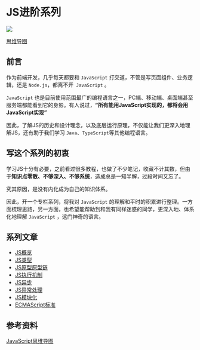# JS进阶系列

![](http://assets.processon.com/chart_image/61acbbc15653bb28d8fa7229.png)

[思维导图](https://www.processon.com/view/link/6258d462e401fd4961a69bbc)

## 前言
作为前端开发，几乎每天都要和 `JavaScript` 打交道，不管是写页面组件、业务逻辑，还是 `Node.js`，都离不开` JavaScript` 。

`JavaScript` 也是目前使用范围最广的编程语言之一，PC端、移动端、桌面端甚至服务端都能看到它的身影。有人说过，**“所有能用JavaScript实现的，都将会用JavaScript实现”**

因此，了解JS的历史和设计理念，以及底层运行原理，不仅能让我们更深入地理解JS，还有助于我们学习 `Java`、`TypeScript`等其他编程语言。

## 写这个系列的初衷

学习JS十分有必要，之前看过很多教程，也做了不少笔记，收藏不计其数，但由于**知识点零散、不够深入、不够系统**，造成总是一知半解，过段时间又忘了。

究其原因，是没有内化成为自己的知识体系。

因此，开一个专栏系列，将我对 `JavaScript` 的理解和平时的积累进行整理。一方面梳理思路，另一方面，也希望能帮助到和我有同样迷惑的同学，更深入地、体系化地理解 `JavaScript` ，这门神奇的语言。

## 系列文章
- [JS概览](./JS概览)
- [JS类型](./JS类型)
- [JS原型原型链](./JS原型原型链)
- [JS执行机制](./JS执行机制)
- [JS异步](./JS异步)
- [JS异常处理](./JS异常处理)
- [JS模块化](./JS模块化)
- [ECMAScript标准](./ECMAScript标准)

## 参考资料
[JavaScript思维导图](https://www.processon.com/mindmap/61372ae607912906b8b7ec2c)
